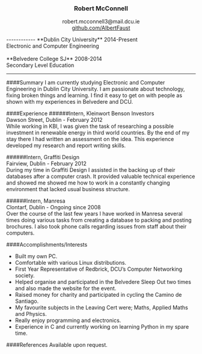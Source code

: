 <h3 align="center">
Robert McConnell                                                                                                                                                
</h3>
<p align="center">
robert.mcconnell3@mail.dcu.ie <br>
<a href="https://github.com/AlbertFaust">github.com/AlbertFaust</a> <br>
</p>
------------
**Dublin City University** 2014-Present<br>
Electronic and Computer Engineering<br>
<br>
**Belvedere College SJ** 2008-2014 <br>
Secondary Level Education<br>

-------------
####Summary
I am currently studying Electronic and Computer Engineering in Dublin City University. I am passionate about technology, fixing broken things and learning.
I find it easy to get on with people as shown with my experiences in Belvedere and DCU.

####Experience
######Intern, Kleinwort Benson Investors<br>
Dawson Street, Dublin - February 2012<br>
While working in KBI, I was given the task of researching a possible investment in renewable energy in third world countries.
By the end of my stay there I had written an assessment on the idea. This experience developed my research and report writing skills.

######Intern, Graffiti Design<br>
Fairview, Dublin - February 2012<br>
During my time in Graffiti Design I assisted in the backing up of their databases after a computer crash.
It provided valuable technical experience and showed me showed me how to work in a constantly changing environment that lacked usual business structure.

######Intern, Manresa<br>
Clontarf, Dublin - Ongoing since 2008<br>
Over the course of the last few years I have worked in Manresa several times doing various tasks from creating a database to packing and posting brochures.
I also took phone calls regarding issues from staff about their computers.

####Accomplishments/Interests
* Built my own PC.
* Comfortable with various Linux distributions.
* First Year Representative of Redbrick, DCU’s Computer Networking society.
* Helped organise and participated in the Belvedere Sleep Out two times and also made the website for the event.
* Raised money for charity and participated in cycling the Camino de Santiago.
* My favourite subjects in the Leaving Cert were; Maths, Applied Maths and Physics.
* Really enjoy programming and electronics.
* Experience in C and currently working on learning Python in my spare time.

####References
Available upon request.
